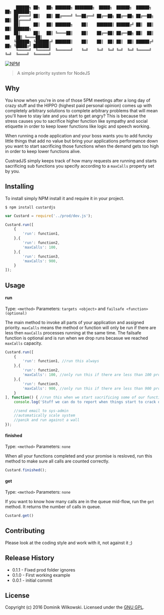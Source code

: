 ```shell
     ██████╗ ██╗   ██╗ ███████╗ ████████╗  █████╗  ██████╗  ██████╗           ██╗ ███████╗
    ██╔════╝ ██║   ██║ ██╔════╝ ╚══██╔══╝ ██╔══██╗ ██╔══██╗ ██╔══██╗          ██║ ██╔════╝
    ██║      ██║   ██║ ███████╗    ██║    ███████║ ██████╔╝ ██║  ██║          ██║ ███████╗
    ██║      ██║   ██║ ╚════██║    ██║    ██╔══██║ ██╔══██╗ ██║  ██║     ██   ██║ ╚════██║
    ╚██████╗ ╚██████╔╝ ███████║    ██║    ██║  ██║ ██║  ██║ ██████╔╝ ██╗ ╚█████╔╝ ███████║
     ╚═════╝  ╚═════╝  ╚══════╝    ╚═╝    ╚═╝  ╚═╝ ╚═╝  ╚═╝ ╚═════╝  ╚═╝  ╚════╝  ╚══════╝
```

[![NPM](https://nodei.co/npm/custardjs.png?downloads=true)](https://nodei.co/npm/custardjs/)


> A simple priority system for NodeJS

## Why

You know when you're in one of those 5PM meetings after a long day of crazy stuff and the HIPPO (highest paid personal opinion) comes up with completely
arbitrary solutions to complete arbitrary problems that will mean you'll have to stay late and you start to get angry? This is because the stress causes you
to sacrifice higher function like sympathy and social etiquette in order to keep lower functions like logic and speech working.

When running a node application and your boss wants you to add funcky little things that add no value but bring your applications performance down you want to
start sacrificing those functions when the demand gets too high in order to keep lower functions alive.

CustradJS simply keeps track of how many requests are running and starts sacrificing sub functions you specify according to a `maxCalls` property set by you.


## Installing

To install simply NPM install it and require it in your project.

```shell
$ npm install custardjs
```

```js
var Custard = require('../prod/dev.js');

Custard.run([
	{
		'run': function1,
	},{
		'run': function2,
		'maxCalls': 100,
	},{
		'run': function3,
		'maxCalls': 900,
	}
]);
```


## Usage

#### run
Type: `<method>`
Parameters: `targets <object>` and `failsafe <function> (optional)`

The main method to invoke all parts of your application and assigned priority. `maxCalls` means the method or function will only be run if there are less then
`maxCalls` processes running at the same time.
The failsafe function is optional and is run when we drop runs becasue we reached `maxCalls` capacity.

```js
Custard.run([
	{
		'run': function1, //run this always
	},{
		'run': function2,
		'maxCalls': 100, //only run this if there are less than 100 processes currently running
	},{
		'run': function3,
		'maxCalls': 900, //only run this if there are less than 900 processes currently running
	}
], function() { //run this when we start sacrificing some of our functionality
	console.log('Stuff we can do to report when things start to crack down!');

	//send email to sys-admin
	//automatically scale system
	//panik and run against a wall
});
```

#### finished
Type: `<method>`
Parameters: `none`

When all your functions completed and your promise is resloved, run this method to make sure all calls are counted correctly.

```js
Custard.finished();
```

#### get
Type: `<method>`
Parameters: `none`

If you want to know how many calls are in the queue mid-flow, run the `get` method. It returns the number of calls in queue.

```js
Custard.get()
```


## Contributing
Please look at the coding style and work with it, not against it ;)


## Release History
* 0.1.1  -  Fixed prod folder ignores
* 0.1.0  -  First working example
* 0.0.1  -  initial commit


## License
Copyright (c) 2016 Dominik Wilkowski. Licensed under the [GNU GPL](https://github.com/dominikwilkowski/custardjs/blob/master/LICENSE).